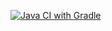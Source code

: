 [![Java CI with Gradle](https://github.com/KAKOC92/API-CI-HomeWork/actions/workflows/gradle.yml/badge.svg)](https://github.com/KAKOC92/API-CI-HomeWork/actions/workflows/gradle.yml)